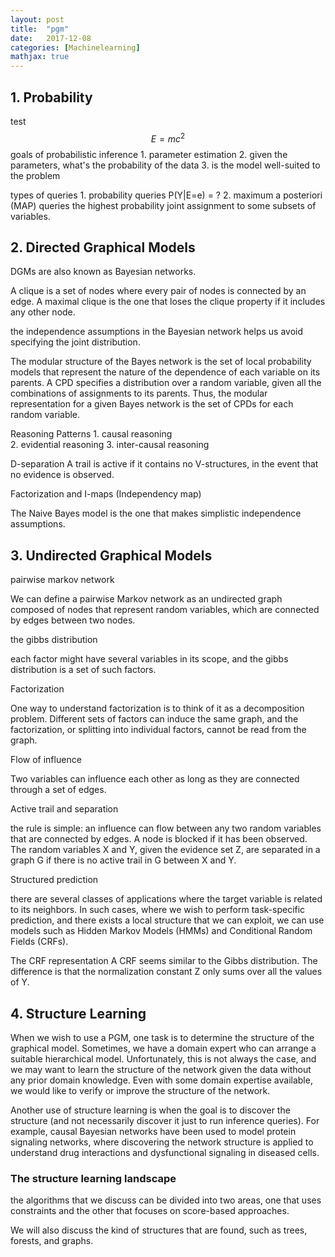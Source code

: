 ```yaml
---
layout: post
title:  "pgm"
date:   2017-12-08
categories: [Machinelearning]
mathjax: true
---
```

## 1. Probability
test $$E = mc^2$$
goals of probabilistic inference
    1. parameter estimation
    2. given the parameters, what's the probability of the data
    3. is the model well-suited to the problem

types of queries
    1. probability queries  P(Y|E=e) = ?
    2. maximum a posteriori (MAP) queries   the highest probability joint
assignment to some subsets of variables.
    
## 2. Directed Graphical Models
DGMs are also known as Bayesian networks.

A clique is a set of nodes where every pair of nodes is connected by an
edge. A maximal clique is the one that loses the clique property if it
includes any other node.

the independence assumptions in the Bayesian network helps us avoid
specifying the joint distribution.

The modular structure of the Bayes network is the set of local probability
models that represent the nature of the dependence of each variable on its
parents. A CPD specifies a distribution over a random variable, given all
the combinations of assignments to its parents. Thus, the modular
 representation for a given Bayes network is the set of CPDs for each random
 variable.

Reasoning Patterns
    1. causal reasoning     
    2. evidential reasoning
    3. inter-causal reasoning

D-separation
A trail is active if it contains no V-structures, in the event that no
evidence is observed.

Factorization and I-maps (Independency map)

The Naive Bayes model is the one that makes simplistic independence
assumptions.

## 3. Undirected Graphical Models
pairwise markov network

We can define a pairwise Markov network as an undirected graph composed of
nodes that represent random variables, which are connected by edges between
two nodes.

the gibbs distribution

each factor might have several variables in its scope, and the gibbs
distribution is a set of such factors.

Factorization

One way to understand factorization is to think of it as a decomposition 
problem. Different sets of factors can induce the same graph, and the 
factorization, or splitting into individual factors, cannot be read from the
graph. 

Flow of influence

Two variables can influence each other as long as they are connected through
a set of edges.

Active trail and separation

the rule is simple: an influence can flow between any two random variables 
that are connected by edges. A node is blocked if it has been observed.
The random variables X and Y, given the evidence set Z, are separated in a 
graph G if there is no active trail in G between X and Y. 

Structured prediction

there are several classes of applications where the target variable is 
related to its neighbors. In such cases, where we wish to perform 
task-specific prediction, and there exists a local structure that we can 
exploit, we can use models such as Hidden Markov Models (HMMs) and 
Conditional Random Fields (CRFs).

The CRF representation
A CRF seems similar to the Gibbs distribution. The difference is that the 
normalization constant Z only sums over all the values of Y.

## 4. Structure Learning
When we wish to use a PGM, one task is to determine the structure of the 
graphical model. Sometimes, we have a domain expert who can arrange a 
suitable hierarchical model. Unfortunately, this is not always the case, 
and we may want to learn the structure of the network given the data without
any prior domain knowledge. Even with some domain expertise available, we 
would like to verify or improve the structure of the network.

Another use of structure learning is when the goal is to discover the 
structure (and not necessarily discover it just to run inference queries). 
For example, causal Bayesian networks have been used to model protein 
signaling networks, where discovering the network structure is applied to 
understand drug interactions and dysfunctional signaling in diseased cells.

### The structure learning landscape
the algorithms that we discuss can be divided into two areas, one that uses
constraints and the other that focuses on score-based approaches.

We will also discuss the kind of structures that are found, such as trees, 
forests, and graphs.
